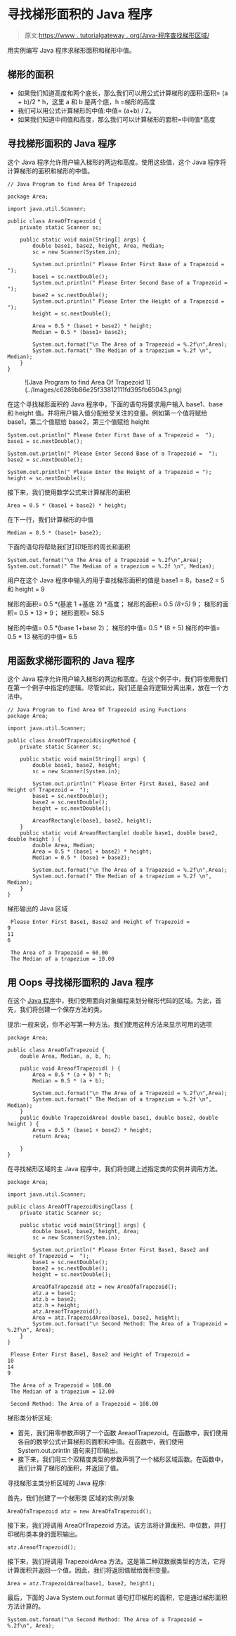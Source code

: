 # 寻找梯形面积的 Java 程序

> 原文:[https://www . tutorialgateway . org/Java-程序查找梯形区域/](https://www.tutorialgateway.org/java-program-to-find-area-of-trapezoid/)

用实例编写 Java 程序求梯形面积和梯形中值。

## 梯形的面积

*   如果我们知道高度和两个底长，那么我们可以用公式计算梯形的面积:面积= (a + b)/2 * h，这里 a 和 b 是两个底，h =梯形的高度
*   我们可以用公式计算梯形的中值:中值= (a+b) / 2。
*   如果我们知道中间值和高度，那么我们可以计算梯形的面积=中间值*高度

## 寻找梯形面积的 Java 程序

这个 Java 程序允许用户输入梯形的两边和高度。使用这些值，这个 Java 程序将计算梯形的面积和梯形的中值。

```
// Java Program to find Area Of Trapezoid

package Area;

import java.util.Scanner;

public class AreaOfTrapezoid {
	private static Scanner sc;

	public static void main(String[] args) {
		double base1, base2, height, Area, Median; 
		sc = new Scanner(System.in);

		System.out.println(" Please Enter First Base of a Trapezoid =  ");
		base1 = sc.nextDouble();
		System.out.println(" Please Enter Second Base of a Trapezoid =  ");
		base2 = sc.nextDouble();
		System.out.println(" Please Enter the Height of a Trapezoid = ");
		height = sc.nextDouble();

		Area = 0.5 * (base1 + base2) * height;
		Median = 0.5 * (base1+ base2);

		System.out.format("\n The Area of a Trapezoid = %.2f\n",Area);
		System.out.format(" The Median of a trapezium = %.2f \n", Median);
	}
}
```

<figure class="wp-block-image">![Java Program to find Area Of Trapezoid 1](../Images/c6289b86e25f33812111fd395fb65043.png)</figure>

在这个寻找梯形面积的 Java 程序中，下面的语句将要求用户输入 base1、base 和 height 值。并将用户输入值分配给受关注的变量。例如第一个值将赋给 base1，第二个值赋给 base2，第三个值赋给 height

```
System.out.println(" Please Enter First Base of a Trapezoid =  ");
base1 = sc.nextDouble();

System.out.println(" Please Enter Second Base of a Trapezoid =  ");
base2 = sc.nextDouble();

System.out.println(" Please Enter the Height of a Trapezoid = ");
height = sc.nextDouble();
```

接下来，我们使用数学公式来计算梯形的面积

```
Area = 0.5 * (base1 + base2) * height;
```

在下一行，我们计算梯形的中值

```
Median = 0.5 * (base1+ base2);
```

下面的语句将帮助我们打印矩形的周长和面积

```
System.out.format("\n The Area of a Trapezoid = %.2f\n",Area);
System.out.format(" The Median of a trapezium = %.2f \n", Median);
```

用户在这个 Java 程序中输入的用于查找梯形面积的值是 base1 = 8，base2 = 5 和 height = 9

梯形的面积= 0.5 *(基底 1 +基底 2) *高度；
梯形的面积= 0.5 *(8+5)* 9；
梯形的面积= 0.5 * 13 * 9；
梯形面积= 58.5

梯形的中值= 0.5 *(base 1+base 2)；
梯形的中值= 0.5 * (8 + 5)
梯形的中值= 0.5 * 13
梯形的中值= 6.5

## 用函数求梯形面积的 Java 程序

这个 Java 程序允许用户输入梯形的两边和高度。在这个例子中，我们将使用我们在第一个例子中指定的逻辑。尽管如此，我们还是会将逻辑分离出来，放在一个方法中。

```
// Java Program to find Area Of Trapezoid using Functions
package Area;

import java.util.Scanner;

public class AreaOfTrapezoidUsingMethod {
	private static Scanner sc;

	public static void main(String[] args) {
		double base1, base2, height;
		sc = new Scanner(System.in);

		System.out.println(" Please Enter First Base1, Base2 and Height of Trapezoid =  ");
		base1 = sc.nextDouble();
		base2 = sc.nextDouble();
		height = sc.nextDouble();

		AreaofRectangle(base1, base2, height);
	}
	public static void AreaofRectangle( double base1, double base2, double height ) {
		double Area, Median; 
		Area = 0.5 * (base1 + base2) * height;
		Median = 0.5 * (base1 + base2);

		System.out.format("\n The Area of a Trapezoid = %.2f\n",Area);
		System.out.format(" The Median of a trapezium = %.2f \n", Median);
	}
}

```

梯形输出的 Java 区域

```
 Please Enter First Base1, Base2 and Height of Trapezoid =  
9
11
6

 The Area of a Trapezoid = 60.00
 The Median of a trapezium = 10.00 
```

## 用 Oops 寻找梯形面积的 Java 程序

在这个 [Java 程序](https://www.tutorialgateway.org/learn-java-programs/)中，我们使用面向对象编程来划分梯形代码的区域。为此，首先，我们将创建一个保存方法的类。

提示:一般来说，你不必写第一种方法。我们使用这种方法来显示可用的选项

```
package Area;

public class AreaOfaTrapezoid {
	double Area, Median, a, b, h; 

	public void AreaofTrapezoid( ) {
		Area = 0.5 * (a + b) * h;
		Median = 0.5 * (a + b);

		System.out.format("\n The Area of a Trapezoid = %.2f\n",Area);
		System.out.format(" The Median of a trapezium = %.2f \n", Median);
	}
	public double TrapezoidArea( double base1, double base2, double height ) {
		Area = 0.5 * (base1 + base2) * height;
		return Area;

	}
}
```

在寻找梯形区域的主 Java 程序中，我们将创建上述指定类的实例并调用方法。

```
package Area;

import java.util.Scanner;

public class AreaOfTrapezoidUsingClass {
	private static Scanner sc;

	public static void main(String[] args) {
		double base1, base2, height, Area;
		sc = new Scanner(System.in);

		System.out.println(" Please Enter First Base1, Base2 and Height of Trapezoid =  ");
		base1 = sc.nextDouble();
		base2 = sc.nextDouble();
		height = sc.nextDouble();

		AreaOfaTrapezoid atz = new AreaOfaTrapezoid();
		atz.a = base1;
		atz.b = base2;
		atz.h = height;
		atz.AreaofTrapezoid();
		Area = atz.TrapezoidArea(base1, base2, height);
		System.out.format("\n Second Method: The Area of a Trapezoid = %.2f\n", Area);
	}
}
```

```
 Please Enter First Base1, Base2 and Height of Trapezoid =  
10
14
9

 The Area of a Trapezoid = 108.00
 The Median of a trapezium = 12.00 

 Second Method: The Area of a Trapezoid = 108.00
```

梯形类分析区域:

*   首先，我们用零参数声明了一个函数 AreaofTrapezoid。在函数中，我们使用各自的数学公式计算梯形的面积和中值。在函数中，我们使用 System.out.println 语句来打印输出。
*   接下来，我们用三个双精度类型的参数声明了一个梯形区域函数。在函数中，我们计算了梯形的面积，并返回了值。

寻找梯形主类分析区域的 Java 程序:

首先，我们创建了一个梯形类 区域的实例/对象

```
AreaOfaTrapezoid atz = new AreaOfaTrapezoid();
```

接下来，我们将调用 AreaOfTrapezoid 方法。该方法将计算面积、中位数，并打印梯形类本身的面积输出。

```
atz.AreaofTrapezoid();
```

接下来，我们将调用 TrapezoidArea 方法。这是第二种双数据类型的方法，它将计算面积并返回一个值。因此，我们将返回值赋给面积变量。

```
Area = atz.TrapezoidArea(base1, base2, height);
```

最后，下面的 Java System.out.format 语句打印梯形的面积，它是通过梯形面积方法计算的。

```
System.out.format("\n Second Method: The Area of a Trapezoid = %.2f\n", Area);
```